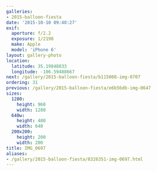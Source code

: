 ```yaml
---
galleries:
- 2015-balloon-fiesta
date: '2015-10-10 09:40:27'
exif:
  aperture: f/2.2
  exposure: 1/2198
  make: Apple
  model: 'iPhone 6'
layout: gallery-photo
location:
  latitude: 35.19848833
  longitude: -106.59488667
next: /gallery/2015-balloon-fiesta/b115008-img-0707
ordering: 31
previous: /gallery/2015-balloon-fiesta/e6b56db-img-0647
sizes:
  1280:
    height: 960
    width: 1280
  640w:
    height: 480
    width: 640
  200x200:
    height: 200
    width: 200
title: IMG_0697
aliases:
- /gallery/2015-balloon-fiesta/8326351-img-0697.html
---
```

